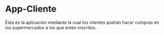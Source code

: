 # App-Cliente
Ésta es la aplicación mediante la cual los clientes podrán hacer compras en los supermercados a los que estén inscritos.

